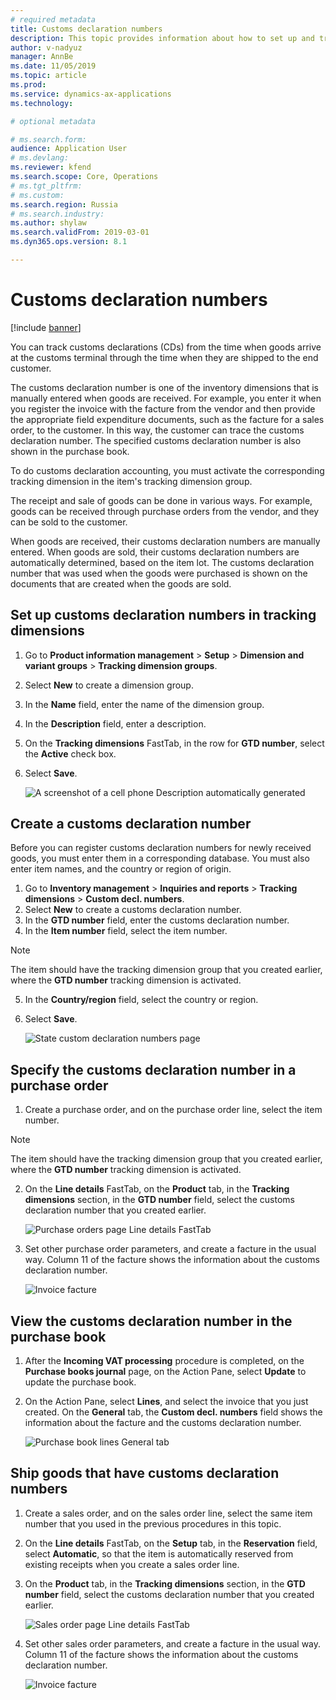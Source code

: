 ```yaml
---
# required metadata
title: Customs declaration numbers
description: This topic provides information about how to set up and track customs declaration numbers.
author: v-nadyuz
manager: AnnBe
ms.date: 11/05/2019
ms.topic: article
ms.prod: 
ms.service: dynamics-ax-applications
ms.technology: 

# optional metadata

# ms.search.form:  
audience: Application User
# ms.devlang: 
ms.reviewer: kfend
ms.search.scope: Core, Operations
# ms.tgt_pltfrm: 
# ms.custom: 
ms.search.region: Russia
# ms.search.industry: 
ms.author: shylaw
ms.search.validFrom: 2019-03-01
ms.dyn365.ops.version: 8.1

---
```


# Customs declaration numbers
[!include [banner](../includes/banner.md)]

You can track customs declarations (CDs) from the time when goods arrive at the customs terminal through the time when they are shipped to the end customer.

The customs declaration number is one of the inventory dimensions that is manually entered when goods are received. For example, you enter it when you register the invoice with the facture from the vendor and then provide the appropriate field expenditure documents, such as the facture for a sales order, to the customer. In this way, the customer can trace the customs declaration number. The specified customs declaration number is also shown in the purchase book.

To do customs declaration accounting, you must activate the corresponding tracking dimension in the item's tracking dimension group.

The receipt and sale of goods can be done in various ways. For example, goods can be received through purchase orders from the vendor, and they can be sold to the customer.

When goods are received, their customs declaration numbers are manually entered. When goods are sold, their customs declaration numbers are automatically determined, based on the item lot. The customs declaration number that was used when the goods were purchased is shown on the documents that are created when the goods are sold.

## Set up customs declaration numbers in tracking dimensions

1. Go to **Product information management** \> **Setup** \> **Dimension and variant groups** \> **Tracking dimension groups**.
2. Select **New** to create a dimension group.
3. In the **Name** field, enter the name of the dimension group.
4. In the **Description** field, enter a description.
5. On the **Tracking dimensions** FastTab, in the row for **GTD number**, select the **Active** check box.
6. Select **Save**.

    ![A screenshot of a cell phone Description automatically generated](media/1%20Tracking%20dimension%20groups.jpg)

## Create a customs declaration number

Before you can register customs declaration numbers for newly received goods, you must enter them in a corresponding database. You must also enter item names, and the country or region of origin.

1. Go to **Inventory management** \> **Inquiries and reports** \> **Tracking dimensions** \> **Custom decl. numbers**.
2. Select **New** to create a customs declaration number.
3. In the **GTD number** field, enter the customs declaration number.
4. In the **Item number** field, select the item number.

> [!NOTE]
> The item should have the tracking dimension group that you created earlier, where the **GTD number** tracking dimension is activated.

5. In the **Country/region** field, select the country or region.
6. Select **Save**.

    ![State custom declaration numbers page](media/2%20State%20custom%20declaration%20numbers.jpg)

## Specify the customs declaration number in a purchase order

1.  Create a purchase order, and on the purchase order line, select the item number.

> [!NOTE]
> The item should have the tracking dimension group that you created earlier, where the **GTD number** tracking dimension is activated.

2. On the **Line details** FastTab, on the **Product** tab, in the **Tracking dimensions** section, in the **GTD number** field, select the customs declaration number that you created earlier.

    ![Purchase orders page Line details FastTab](media/3%20All%20purchase%20orders.jpg)

3. Set other purchase order parameters, and create a facture in the usual way. Column 11 of the facture shows the information about the customs declaration number.

    ![Invoice facture](media/4%20Счет-фактура.jpg)

## View the customs declaration number in the purchase book

1. After the **Incoming VAT processing** procedure is completed, on the **Purchase books journal** page, on the Action Pane, select **Update** to update the purchase book.
2. On the Action Pane, select **Lines**, and select the invoice that you just created. On the **General** tab, the **Custom decl. numbers** field shows the information about the facture and the customs declaration number.

    ![Purchase book lines General tab](media/5%20Purchase%20book%20lines.jpg)

## Ship goods that have customs declaration numbers

1. Create a sales order, and on the sales order line, select the same item number that you used in the previous procedures in this topic.
2. On the **Line details** FastTab, on the **Setup** tab, in the **Reservation** field, select **Automatic**, so that the item is automatically reserved from existing receipts when you create a sales order line.
3. On the **Product** tab, in the **Tracking dimensions** section, in the **GTD number** field, select the customs declaration number that you created earlier.

    ![Sales order page Line details FastTab](media/6%20Sales%20order.jpg)

4. Set other sales order parameters, and create a facture in the usual way. Column 11 of the facture shows the information about the customs declaration number.

    ![Invoice facture](media/7%20Счет-фактура.jpg)
